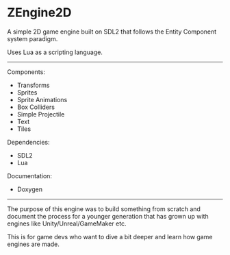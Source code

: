# ZEngine2D

A simple 2D game engine built on SDL2 that follows the Entity Component system paradigm.

Uses Lua as a scripting language.

------------------------------------------------------------------------------------------

Components:

- Transforms
- Sprites
- Sprite Animations
- Box Colliders
- Simple Projectile
- Text
- Tiles

Dependencies:

- SDL2
- Lua

Documentation:

- Doxygen

------------------------------------------------------------------------------------------

The purpose of this engine was to build something from scratch and document the process for
a younger generation that has grown up with engines like Unity/Unreal/GameMaker etc.

This is for game devs who want to dive a bit deeper and learn how game engines are made.